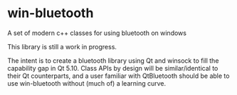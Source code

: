 # win-bluetooth
A set of modern c++ classes for using bluetooth on windows

This library is still a work in progress.

The intent is to create a bluetooth library using Qt and winsock to fill the capability gap in Qt 5.10. Class APIs by design will be similar/identical to their Qt counterparts, and a user familiar with QtBluetooth should be able to use win-bluetooth without (much of) a learning curve.